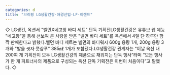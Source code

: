 ```yaml
---
categories: d
title: "브리핑 LG생활건강·애경산업·LF·이랜드"
---
```

◇ LG생건, 옥션서 "벨먼X네고왕 바디 세트" 단독 기획전LG생활건강은 유튜브 웹 예능 "네고왕"을 통해 선보여 큰 사랑을 받은 "벨먼 바디 세트"를 옥션에서 4일 단 하루만 깜짝 판매한다고 밝혔다.벨먼 바디 세트는 벨먼의 바디워시 600g 용량 1개, 200g 용량 3개와 "발을 씻자 풋샴푸" 385㎖ 1개가 포함됐다.LG생활건강 관계자는 “이날 옥션 내 200여 개 기획전이 모두 LG생활건강의 제품으로 채워지는 단독 행사”라며 “모든 행사가 한 개 파트너사의 제품으로 구성되는 옥션 단독 기획전은 이번이 처음이다”고 말했다. ◇